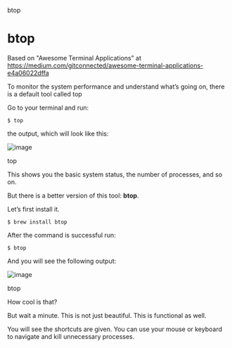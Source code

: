 btop
# btop

Based on "Awesome Terminal Applications" at https://medium.com/gitconnected/awesome-terminal-applications-e4a06022dffa

To monitor the system performance and understand what’s going on, there is a default tool called top

Go to your terminal and run:

```
$ top
```

the output, which will look like this:

![image](https://github.com/vanHeemstraSystems/btop/assets/1499433/aeabfe98-3eab-4b50-90b4-5c4e59302351)

top

This shows you the basic system status, the number of processes, and so on.

But there is a better version of this tool: **btop**.

Let’s first install it.

```
$ brew install btop
```

After the command is successful run:

```
$ btop
```

And you will see the following output:

![image](https://github.com/vanHeemstraSystems/btop/assets/1499433/859cfba5-c2f5-480a-9dad-2a35c7edf972)

btop

How cool is that?

But wait a minute. This is not just beautiful. This is functional as well.

You will see the shortcuts are given. You can use your mouse or keyboard to navigate and kill unnecessary processes.


